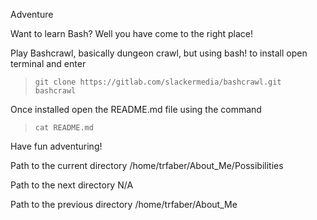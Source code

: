Adventure

Want to learn Bash? Well you have come to the right place!

Play Bashcrawl, basically dungeon crawl, but using bash! to install open terminal and enter

>`git clone https://gitlab.com/slackermedia/bashcrawl.git bashcrawl`

Once installed open the README.md file using the command

>`cat README.md`

Have fun adventuring!



Path to the current directory /home/trfaber/About_Me/Possibilities

Path to the next directory N/A

Path to the previous directory /home/trfaber/About_Me

